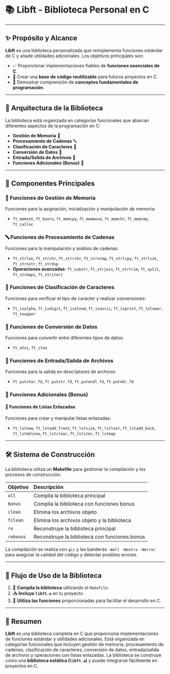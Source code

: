 # 📚 Libft - Biblioteca Personal en C

---

## ✨ Propósito y Alcance

**Libft** es una biblioteca personalizada que reimplementa funciones estándar de C y añade utilidades adicionales. Los objetivos principales son:

* ✅ Proporcionar implementaciones fiables de **funciones esenciales de C**.
* 🔁 Crear una **base de código reutilizable** para futuros proyectos en C.
* 🎯 Demostrar comprensión de **conceptos fundamentales de programación**.

---

## 🧱 Arquitectura de la Biblioteca

La biblioteca está organizada en categorías funcionales que abarcan diferentes aspectos de la programación en C:

* **Gestión de Memoria** 🧠
* **Procesamiento de Cadenas** 🔤
* **Clasificación de Caracteres** 🔎
* **Conversión de Datos** 🔄
* **Entrada/Salida de Archivos** 📂
* **Funciones Adicionales (Bonus)** 🎁

---

## 🔧 Componentes Principales

### 🧠 Funciones de Gestión de Memoria

Funciones para la asignación, inicialización y manipulación de memoria:

* `ft_memset`, `ft_bzero`, `ft_memcpy`, `ft_memmove`, `ft_memchr`, `ft_memcmp`, `ft_calloc`

### 🔤 Funciones de Procesamiento de Cadenas

Funciones para la manipulación y análisis de cadenas:

* `ft_strlen`, `ft_strchr`, `ft_strrchr`, `ft_strncmp`, `ft_strlcpy`, `ft_strlcat`, `ft_strnstr`, `ft_strdup`
* **Operaciones avanzadas**: `ft_substr`, `ft_strjoin`, `ft_strtrim`, `ft_split`, `ft_strmapi`, `ft_striteri`

### 🔎 Funciones de Clasificación de Caracteres

Funciones para verificar el tipo de carácter y realizar conversiones:

* `ft_isalpha`, `ft_isdigit`, `ft_isalnum`, `ft_isascii`, `ft_isprint`, `ft_tolower`, `ft_toupper`

### 🔄 Funciones de Conversión de Datos

Funciones para convertir entre diferentes tipos de datos:

* `ft_atoi`, `ft_itoa`

### 📂 Funciones de Entrada/Salida de Archivos

Funciones para la salida en descriptores de archivos:

* `ft_putchar_fd`, `ft_putstr_fd`, `ft_putendl_fd`, `ft_putnbr_fd`

### 🎁 Funciones Adicionales (Bonus)

#### 🔗 Funciones de Listas Enlazadas

Funciones para crear y manipular listas enlazadas:

* `ft_lstnew`, `ft_lstadd_front`, `ft_lstsize`, `ft_lstlast`, `ft_lstadd_back`, `ft_lstdelone`, `ft_lstclear`, `ft_lstiter`, `ft_lstmap`

---

## 🛠️ Sistema de Construcción

La biblioteca utiliza un **Makefile** para gestionar la compilación y los procesos de construcción:

| Objetivo | Descripción                                  |
| :------- | :------------------------------------------- |
| `all`    | Compila la biblioteca principal              |
| `bonus`  | Compila la biblioteca con funciones bonus    |
| `clean`  | Elimina los archivos objeto                  |
| `fclean` | Elimina los archivos objeto y la biblioteca  |
| `re`     | Reconstruye la biblioteca principal          |
| `rebonus`| Reconstruye la biblioteca con funciones bonus|

La compilación se realiza con `gcc` y las banderas `-Wall -Wextra -Werror` para asegurar la calidad del código y detectar posibles errores.

---

## 🚀 Flujo de Uso de la Biblioteca

1.  🧱 **Compila la biblioteca** utilizando el `Makefile`.
2.  📥 **Incluye `libft.a`** en tu proyecto.
3.  🧠 **Utiliza las funciones** proporcionadas para facilitar el desarrollo en C.

---

## 📌 Resumen

**Libft** es una biblioteca completa en C que proporciona implementaciones de funciones estándar y utilidades adicionales. Está organizada en categorías funcionales que incluyen gestión de memoria, procesamiento de cadenas, clasificación de caracteres, conversión de datos, entrada/salida de archivos y operaciones con listas enlazadas. La biblioteca se construye como una **biblioteca estática (`libft.a`)** y puede integrarse fácilmente en proyectos en C.
